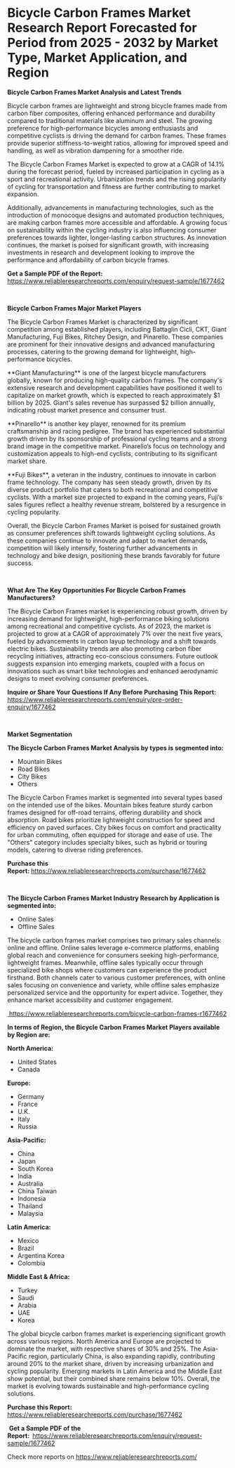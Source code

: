 <p><h1>Bicycle Carbon Frames Market Research Report Forecasted for Period from 2025 -  2032 by Market Type, Market Application, and Region</h1></p><p><strong>Bicycle Carbon Frames Market Analysis and Latest Trends</strong></p>
<p><p>Bicycle carbon frames are lightweight and strong bicycle frames made from carbon fiber composites, offering enhanced performance and durability compared to traditional materials like aluminum and steel. The growing preference for high-performance bicycles among enthusiasts and competitive cyclists is driving the demand for carbon frames. These frames provide superior stiffness-to-weight ratios, allowing for improved speed and handling, as well as vibration dampening for a smoother ride.</p><p>The Bicycle Carbon Frames Market is expected to grow at a CAGR of 14.1% during the forecast period, fueled by increased participation in cycling as a sport and recreational activity. Urbanization trends and the rising popularity of cycling for transportation and fitness are further contributing to market expansion. </p><p>Additionally, advancements in manufacturing technologies, such as the introduction of monocoque designs and automated production techniques, are making carbon frames more accessible and affordable. A growing focus on sustainability within the cycling industry is also influencing consumer preferences towards lighter, longer-lasting carbon structures. As innovation continues, the market is poised for significant growth, with increasing investments in research and development looking to improve the performance and affordability of carbon bicycle frames.</p></p>
<p><strong>Get a Sample PDF of the Report:&nbsp;</strong> <a href="https://www.reliableresearchreports.com/enquiry/request-sample/1677462?utm_campaign=2292&utm_medium=2&utm_source=Github&utm_content=ia&utm_term=30032025&utm_id=bicycle-carbon-frames">https://www.reliableresearchreports.com/enquiry/request-sample/1677462</a></p>
<p>&nbsp;</p>
<p><strong>Bicycle Carbon Frames Major Market Players</strong></p>
<p><p>The Bicycle Carbon Frames Market is characterized by significant competition among established players, including Battaglin Cicli, CKT, Giant Manufacturing, Fuji Bikes, Ritchey Design, and Pinarello. These companies are prominent for their innovative designs and advanced manufacturing processes, catering to the growing demand for lightweight, high-performance bicycles.</p><p>**Giant Manufacturing** is one of the largest bicycle manufacturers globally, known for producing high-quality carbon frames. The company's extensive research and development capabilities have positioned it well to capitalize on market growth, which is expected to reach approximately $1 billion by 2025. Giant's sales revenue has surpassed $2 billion annually, indicating robust market presence and consumer trust.</p><p>**Pinarello** is another key player, renowned for its premium craftsmanship and racing pedigree. The brand has experienced substantial growth driven by its sponsorship of professional cycling teams and a strong brand image in the competitive market. Pinarello’s focus on technology and customization appeals to high-end cyclists, contributing to its significant market share.</p><p>**Fuji Bikes**, a veteran in the industry, continues to innovate in carbon frame technology. The company has seen steady growth, driven by its diverse product portfolio that caters to both recreational and competitive cyclists. With a market size projected to expand in the coming years, Fuji’s sales figures reflect a healthy revenue stream, bolstered by a resurgence in cycling popularity.</p><p>Overall, the Bicycle Carbon Frames Market is poised for sustained growth as consumer preferences shift towards lightweight cycling solutions. As these companies continue to innovate and adapt to market demands, competition will likely intensify, fostering further advancements in technology and bike design, positioning these brands favorably for future success.</p></p>
<p>&nbsp;</p>
<p><strong>What Are The Key Opportunities For Bicycle Carbon Frames Manufacturers?</strong></p>
<p><p>The Bicycle Carbon Frames market is experiencing robust growth, driven by increasing demand for lightweight, high-performance biking solutions among recreational and competitive cyclists. As of 2023, the market is projected to grow at a CAGR of approximately 7% over the next five years, fueled by advancements in carbon layup technology and a shift towards electric bikes. Sustainability trends are also promoting carbon fiber recycling initiatives, attracting eco-conscious consumers. Future outlook suggests expansion into emerging markets, coupled with a focus on innovations such as smart bike technologies and enhanced aerodynamic designs to meet evolving consumer preferences.</p></p>
<p><strong>Inquire or Share Your Questions If Any Before Purchasing This Report:</strong> <a href="https://www.reliableresearchreports.com/enquiry/pre-order-enquiry/1677462?utm_campaign=2292&utm_medium=2&utm_source=Github&utm_content=ia&utm_term=30032025&utm_id=bicycle-carbon-frames">https://www.reliableresearchreports.com/enquiry/pre-order-enquiry/1677462</a></p>
<p>&nbsp;</p>
<p><strong>Market Segmentation</strong></p>
<p><strong>The Bicycle Carbon Frames Market Analysis by types is segmented into:</strong></p>
<p><ul><li>Mountain Bikes</li><li>Road Bikes</li><li>City Bikes</li><li>Others</li></ul></p>
<p><p>The Bicycle Carbon Frames market is segmented into several types based on the intended use of the bikes. Mountain bikes feature sturdy carbon frames designed for off-road terrains, offering durability and shock absorption. Road bikes prioritize lightweight construction for speed and efficiency on paved surfaces. City bikes focus on comfort and practicality for urban commuting, often equipped for storage and ease of use. The "Others" category includes specialty bikes, such as hybrid or touring models, catering to diverse riding preferences.</p></p>
<p><strong>Purchase this Report:&nbsp;</strong><a href="https://www.reliableresearchreports.com/purchase/1677462?utm_campaign=2292&utm_medium=2&utm_source=Github&utm_content=ia&utm_term=30032025&utm_id=bicycle-carbon-frames">https://www.reliableresearchreports.com/purchase/1677462</a></p>
<p>&nbsp;</p>
<p><strong>The Bicycle Carbon Frames Market Industry Research by Application is segmented into:</strong></p>
<p><ul><li>Online Sales</li><li>Offline Sales</li></ul></p>
<p><p>The bicycle carbon frames market comprises two primary sales channels: online and offline. Online sales leverage e-commerce platforms, enabling global reach and convenience for consumers seeking high-performance, lightweight frames. Meanwhile, offline sales typically occur through specialized bike shops where customers can experience the product firsthand. Both channels cater to various customer preferences, with online sales focusing on convenience and variety, while offline sales emphasize personalized service and the opportunity for expert advice. Together, they enhance market accessibility and customer engagement.</p></p>
<p><a href="https://www.reliableresearchreports.com/bicycle-carbon-frames-r1677462?utm_campaign=2292&utm_medium=2&utm_source=Github&utm_content=ia&utm_term=30032025&utm_id=bicycle-carbon-frames">&nbsp;https://www.reliableresearchreports.com/bicycle-carbon-frames-r1677462</a></p>
<p><strong>In terms of Region, the Bicycle Carbon Frames Market Players available by Region are:</strong></p>
<p>
    <p> <strong> North America: </strong>
        <ul>
            <li>United States</li>
            <li>Canada</li>
        </ul>
        </p> 
    <p> <strong> Europe: </strong>
        <ul>
            <li>Germany</li>
            <li>France</li>
            <li>U.K.</li>
            <li>Italy</li>
            <li>Russia</li>
        </ul>
        </p> 
    <p> <strong> Asia-Pacific: </strong>
        <ul>
            <li>China</li>
            <li>Japan</li>
            <li>South Korea</li>
            <li>India</li>
            <li>Australia</li>
            <li>China Taiwan</li>
            <li>Indonesia</li>
            <li>Thailand</li>
            <li>Malaysia</li>
        </ul>
        </p> 
    <p> <strong> Latin America: </strong>
        <ul>
            <li>Mexico</li>
            <li>Brazil</li>
            <li>Argentina Korea</li>
            <li>Colombia</li>
        </ul>
        </p> 
    <p> <strong> Middle East & Africa: </strong>
        <ul>
            <li>Turkey</li>
            <li>Saudi</li>
            <li>Arabia</li>
            <li>UAE</li>
            <li>Korea</li>
        </ul>
    </p>
    </p>
<p><p>The global bicycle carbon frames market is experiencing significant growth across various regions. North America and Europe are projected to dominate the market, with respective shares of 30% and 25%. The Asia-Pacific region, particularly China, is also expanding rapidly, contributing around 20% to the market share, driven by increasing urbanization and cycling popularity. Emerging markets in Latin America and the Middle East show potential, but their combined share remains below 10%. Overall, the market is evolving towards sustainable and high-performance cycling solutions.</p></p>
<p><strong>Purchase this Report: </strong><a href="https://www.reliableresearchreports.com/purchase/1677462?utm_campaign=2292&utm_medium=2&utm_source=Github&utm_content=ia&utm_term=30032025&utm_id=bicycle-carbon-frames">https://www.reliableresearchreports.com/purchase/1677462</a></p>
<p>&nbsp;<strong>Get a Sample PDF of the Report:&nbsp;&nbsp;</strong><a href="https://www.reliableresearchreports.com/enquiry/request-sample/1677462?utm_campaign=2292&utm_medium=2&utm_source=Github&utm_content=ia&utm_term=30032025&utm_id=bicycle-carbon-frames">https://www.reliableresearchreports.com/enquiry/request-sample/1677462</a></p>
<p><strong></strong></p>
<p>Check more reports on <a href="https://www.reliableresearchreports.com/?utm_campaign=2292&utm_medium=2&utm_source=Github&utm_content=ia&utm_term=30032025&utm_id=bicycle-carbon-frames">https://www.reliableresearchreports.com/</a></p>